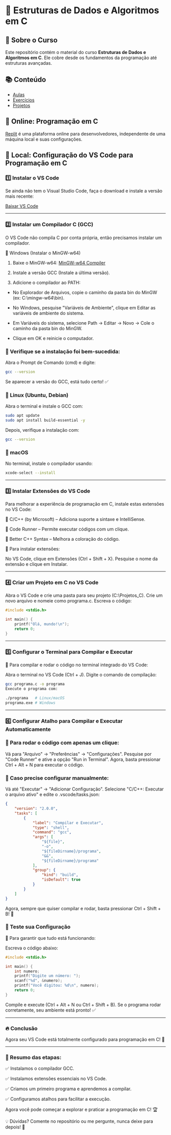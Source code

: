 # 🚀 Estruturas de Dados e Algoritmos em C

## 📌 Sobre o Curso
Este repositório contém o material do curso **Estruturas de Dados e Algoritmos em C**. Ele cobre desde os fundamentos da programação até estruturas avançadas.

## 📚 Conteúdo
- [Aulas](#slides-das-aulas)
- [Exercícios](#exercícios)
- [Projetos](#projetos)

## 📌 Online: Programação em C
 [Replit](https://replit.com/new) é uma plataforma online para desenvolvedores, independente de uma máquina local e suas configurações.

## 📌 Local: Configuração do VS Code para Programação em C
### 1️⃣ Instalar o VS Code
Se ainda não tem o Visual Studio Code, faça o download e instale a versão mais recente:

 [Baixar VS Code](https://code.visualstudio.com/)

---
### 2️⃣ Instalar um Compilador C (GCC)
O VS Code não compila C por conta própria, então precisamos instalar um compilador.

📌 Windows (Instalar o MinGW-w64)
1. Baixe o MinGW-w64:
   [MinGW-w64 Compiler]([https://winlibs.com/](https://winlibs.com/#download-release)) 

2. Instale a versão GCC (Instale a última versão).

3. Adicione o compilador ao PATH:

 - No Explorador de Arquivos, copie o caminho da pasta bin do MinGW (ex: C:\mingw-w64\bin).

 - No Windows, pesquise "Variáveis de Ambiente", clique em Editar as variáveis de ambiente do sistema.

 - Em Variáveis do sistema, selecione Path → Editar → Novo → Cole o caminho da pasta bin do MinGW.

 - Clique em OK e reinicie o computador.

### 📌 Verifique se a instalação foi bem-sucedida:

Abra o Prompt de Comando (cmd) e digite:
```bash
gcc --version
```
Se aparecer a versão do GCC, está tudo certo! ✅

### 📌 Linux (Ubuntu, Debian)
Abra o terminal e instale o GCC com:

```bash
sudo apt update
sudo apt install build-essential -y
```
Depois, verifique a instalação com:

```bash
gcc --version
```
### 📌 macOS
No terminal, instale o compilador usando:

```bash
xcode-select --install
```
---
### 3️⃣ Instalar Extensões do VS Code
Para melhorar a experiência de programação em C, instale estas extensões no VS Code:

🔹 C/C++ (by Microsoft) – Adiciona suporte a sintaxe e IntelliSense.

🔹 Code Runner – Permite executar códigos com um clique.

🔹 Better C++ Syntax – Melhora a coloração do código.

📌 Para instalar extensões:

No VS Code, clique em Extensões (Ctrl + Shift + X).
Pesquise o nome da extensão e clique em Instalar.

---
### 4️⃣ Criar um Projeto em C no VS Code
Abra o VS Code e crie uma pasta para seu projeto (C:\Projetos_C).
Crie um novo arquivo e nomeie como programa.c.
Escreva o código:
```c
#include <stdio.h>

int main() {
    printf("Olá, mundo!\n");
    return 0;
}
```
---
### 5️⃣ Configurar o Terminal para Compilar e Executar
📌 Para compilar e rodar o código no terminal integrado do VS Code:

Abra o terminal no VS Code (Ctrl + J).
Digite o comando de compilação:
```bash
gcc programa.c -o programa
Execute o programa com:
```
```bash
./programa   # Linux/macOS
programa.exe # Windows
```
---
### 6️⃣ Configurar Atalho para Compilar e Executar Automaticamente


### 📌 Para rodar o código com apenas um clique:

Vá para "Arquivo" → "Preferências" → "Configurações".
Pesquise por "Code Runner" e ative a opção "Run in Terminal".
Agora, basta pressionar Ctrl + Alt + N para executar o código.

### 📌 Caso precise configurar manualmente:

Vá até "Executar" → "Adicionar Configuração".
Selecione "C/C++: Executar o arquivo ativo" e edite o .vscode/tasks.json:

```json
{
    "version": "2.0.0",
    "tasks": [
        {
            "label": "Compilar e Executar",
            "type": "shell",
            "command": "gcc",
            "args": [
                "${file}",
                "-o",
                "${fileDirname}/programa",
                "&&",
                "${fileDirname}/programa"
            ],
            "group": {
                "kind": "build",
                "isDefault": true
            }
        }
    ]
}
```
Agora, sempre que quiser compilar e rodar, basta pressionar Ctrl + Shift + B! 🚀

### 🎯 Teste sua Configuração

📌 Para garantir que tudo está funcionando:

Escreva o código abaixo:
```c
#include <stdio.h>

int main() {
    int numero;
    printf("Digite um número: ");
    scanf("%d", &numero);
    printf("Você digitou: %d\n", numero);
    return 0;
}
```

Compile e execute (Ctrl + Alt + N ou Ctrl + Shift + B).
Se o programa rodar corretamente, seu ambiente está pronto! ✅

---
### 🔥 Conclusão
Agora seu VS Code está totalmente configurado para programação em C! 🚀

---

### 📌 Resumo das etapas:

✅ Instalamos o compilador GCC.

✅ Instalamos extensões essenciais no VS Code.

✅ Criamos um primeiro programa e aprendemos a compilar.

✅ Configuramos atalhos para facilitar a execução.

Agora você pode começar a explorar e praticar a programação em C! 🏆

💡 Dúvidas? Comente no repositório ou me pergunte, nunca deixe para depois! 🎯
